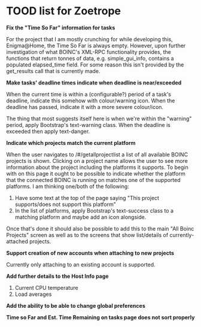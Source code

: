 # TOOD list for Zoetrope

**Fix the "Time So Far" information for tasks**

For the project that I am mostly crunching for while developing this, Enigma@Home, the Time So Far is always empty. However, upon further investigation of what BOINC's XML-RPC functionality provides, the functions that return tonnes of data, e.g. simple\_gui\_info, contains a populated elapsed_time field. For some reason this isn't provided by the get\_results call that is currently made.

**Make tasks' deadline times indicate when deadline is near/exceeded**

When the current time is within a (configurable?) period of a task's deadline, indicate this somehow with colour/warning icon. When the deadline has passed, indicate it with a more severe colour/icon.

The thing that most suggests itself here is when we're within the "warning" period, apply Bootstrap's text-warning class. When the deadline is exceeded then apply text-danger.

**Indicate which projects match the current platform**

When the user navigates to /#/getallprojectlist a list of all available BOINC projects is shown. Clicking on a project name allows the user to see more information about the project including the platforms it supports. To begin with on this page it ought to be possible to indicate whether the platform that the connected BOINC is running on matches one of the supported platforms. I am thinking one/both of the following:

1. Have some text at the top of the page saying "This project supports/does not support this platform"
2. In the list of platforms, apply Bootstrap's text-success class to a matching platform and maybe add an icon alongside.

Once that's done it should also be possible to add this to the main "All Boinc Projects" screen as well as to the screens that show list/details of currently-attached projects.

**Support creation of new accounts when attaching to new projects**

Currently only attaching to an existing account is supported.

**Add further details to the Host Info page**

1. Current CPU temperature
2. Load averages

**Add the ability to be able to change global preferences**

**Time so Far and Est. Time Remaining on tasks page does not sort properly**




